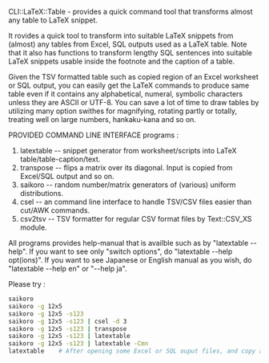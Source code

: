 

CLI::LaTeX::Table - provides a quick command tool that transforms almost any table to LaTeX snippet.

It rovides a quick tool to transform into suitable LaTeX snippets
from (almost) any tables from Excel, SQL outputs used as a LaTeX table. Note that
it also has functions to transform lengthy SQL sentences into suitable LaTeX snippets
usable inside the footnote and the caption of a table. 

Given the TSV formatted table
such as copied region of an Excel worksheet or SQL output, you can
easily get the LaTeX commands to produce same table even if it contains
any alphabetical, numeral, symbolic characters unless they are ASCII or
UTF-8. You can save a lot of time to draw tables by utilizing many
option swithes for magnifying, rotating partly or totally, treating well
on large numbers, hankaku-kana and so on.

PROVIDED COMMAND LINE INTERFACE programs : 
  
  1. latextable -- snippet generator from worksheet/scripts into LaTeX table/table-caption/text.
  2. transpose -- flips a matrix over its diagonal. Input is copied from Excel/SQL output and so on.
  3. saikoro -- random number/matrix generators of (various) uniform distributions.
  4. csel -- an command line interface to handle TSV/CSV files easier than cut/AWK commands.
  5. csv2tsv -- TSV formatter for regular CSV format files by Text::CSV_XS module.

  All programs provides help-manual that is availble such as by "latextable --help". 
  If you want to see only "switch options", do "latextable --help opt(ions)". 
  If you want to see Japanese or English manual as you wish, do "latextable --help en" or "--help ja".

 Please try : 

```bash
saikoro  
saikoro -g 12x5 
saikoro -g 12x5 -s123 
saikoro -g 12x5 -s123 | csel -d 3 
saikoro -g 12x5 -s123 | transpose
saikoro -g 12x5 -s123 | latextable 
saikoro -g 12x5 -s123 | latextable -Cmn
latextable    # After opening some Excel or SQL ouput files, and copy and paste it.
```
